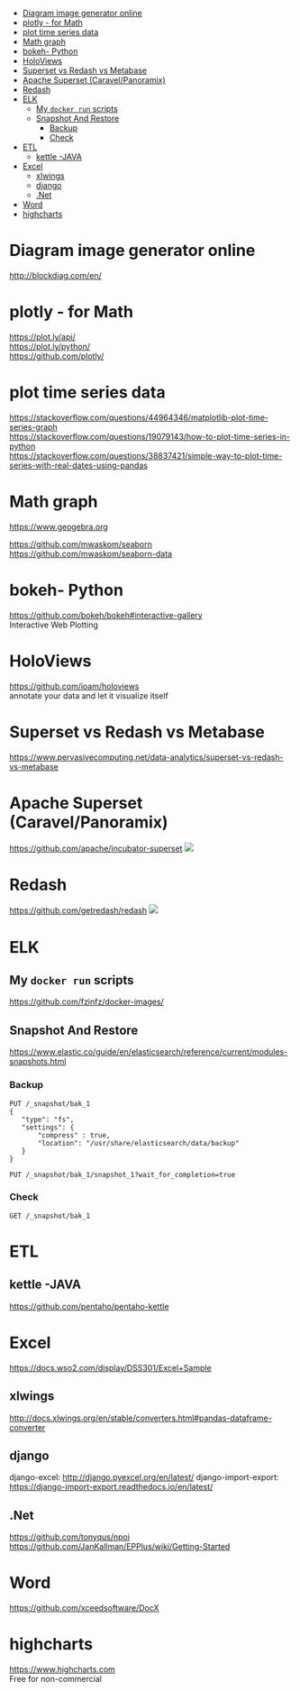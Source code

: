<!-- TOC -->

- [Diagram image generator online](#diagram-image-generator-online)
- [plotly - for Math](#plotly---for-math)
- [plot time series data](#plot-time-series-data)
- [Math graph](#math-graph)
- [bokeh- Python](#bokeh--python)
- [HoloViews](#holoviews)
- [Superset vs Redash vs Metabase](#superset-vs-redash-vs-metabase)
- [Apache Superset (Caravel/Panoramix)](#apache-superset-caravelpanoramix)
- [Redash](#redash)
- [ELK](#elk)
    - [My `docker run` scripts](#my-docker-run-scripts)
    - [Snapshot And Restore](#snapshot-and-restore)
        - [Backup](#backup)
        - [Check](#check)
- [ETL](#etl)
    - [kettle -JAVA](#kettle--java)
- [Excel](#excel)
    - [xlwings](#xlwings)
    - [django](#django)
    - [.Net](#net)
- [Word](#word)
- [highcharts](#highcharts)

<!-- /TOC -->
# Diagram image generator online
http://blockdiag.com/en/

# plotly - for Math
https://plot.ly/api/  
https://plot.ly/python/  
https://github.com/plotly/

# plot time series data
https://stackoverflow.com/questions/44964346/matplotlib-plot-time-series-graph  
https://stackoverflow.com/questions/19079143/how-to-plot-time-series-in-python  
https://stackoverflow.com/questions/38837421/simple-way-to-plot-time-series-with-real-dates-using-pandas  

# Math graph
https://www.geogebra.org

https://github.com/mwaskom/seaborn
https://github.com/mwaskom/seaborn-data

# bokeh- Python
https://github.com/bokeh/bokeh#interactive-gallery  
Interactive Web Plotting

# HoloViews
https://github.com/ioam/holoviews  
annotate your data and let it visualize itself

# Superset vs Redash vs Metabase
https://www.pervasivecomputing.net/data-analytics/superset-vs-redash-vs-metabase

# Apache Superset (Caravel/Panoramix)
https://github.com/apache/incubator-superset
![](https://cloud.githubusercontent.com/assets/130878/20371438/a703a2a0-ac19-11e6-80c4-00a47c2eb644.gif)

# Redash 
https://github.com/getredash/redash
![](https://cloud.githubusercontent.com/assets/71468/17391289/8e83878e-5a1d-11e6-8938-af9054a33b19.gif)

# ELK
## My `docker run` scripts
https://github.com/fzinfz/docker-images/

## Snapshot And Restore
https://www.elastic.co/guide/en/elasticsearch/reference/current/modules-snapshots.html

### Backup
```
PUT /_snapshot/bak_1
{
   "type": "fs",
   "settings": {
       "compress" : true,
       "location": "/usr/share/elasticsearch/data/backup"
   }
}

PUT /_snapshot/bak_1/snapshot_1?wait_for_completion=true
```

### Check
```
GET /_snapshot/bak_1
```

# ETL
## kettle -JAVA
https://github.com/pentaho/pentaho-kettle

# Excel
https://docs.wso2.com/display/DSS301/Excel+Sample

## xlwings
http://docs.xlwings.org/en/stable/converters.html#pandas-dataframe-converter

## django
django-excel: http://django.pyexcel.org/en/latest/
django-import-export: https://django-import-export.readthedocs.io/en/latest/

## .Net
https://github.com/tonyqus/npoi  
https://github.com/JanKallman/EPPlus/wiki/Getting-Started

# Word
https://github.com/xceedsoftware/DocX

# highcharts
https://www.highcharts.com  
Free for non-commercial